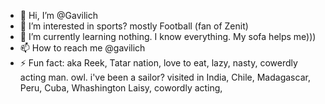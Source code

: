 - 👋 Hi, I’m @Gavilich
- 👀 I’m interested in sports? mostly Football (fan of Zenit)
- 🌱 I’m currently learning nothing. I know everything. My sofa helps me)))
- 📫 How to reach me @gavilich
- ⚡ Fun fact: aka Reek, Tatar nation, love to eat, lazy, nasty, cowerdly acting man. owl. i've been a sailor? visited in India, Chile, Madagascar, Peru, Cuba, Whashington
Laisy, cowordly acting,

